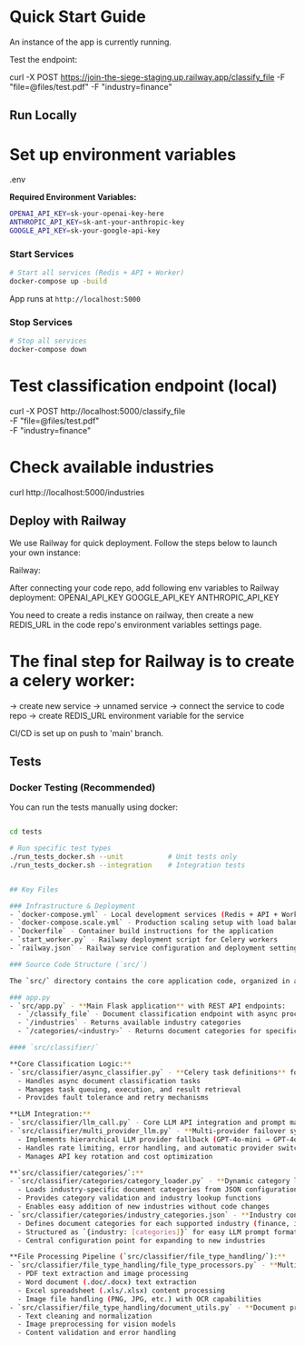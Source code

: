 # Quick Start Guide

An instance of the app is currently running. 

Test the endpoint:

curl -X POST https://join-the-siege-staging.up.railway.app/classify_file -F "file=@files/test.pdf" -F "industry=finance"

##  Run Locally

# Set up environment variables
.env

**Required Environment Variables:**
```bash
OPENAI_API_KEY=sk-your-openai-key-here
ANTHROPIC_API_KEY=sk-ant-your-anthropic-key
GOOGLE_API_KEY=sk-your-google-api-key
```

### Start Services
```bash
# Start all services (Redis + API + Worker)
docker-compose up -build

```

App runs at `http://localhost:5000`

### Stop Services
```bash
# Stop all services
docker-compose down

```

# Test classification endpoint (local)
curl -X POST http://localhost:5000/classify_file \
  -F "file=@files/test.pdf" \
  -F "industry=finance"

# Check available industries
curl http://localhost:5000/industries

## Deploy with Railway

We use Railway for quick deployment. Follow the steps below to launch your own instance:

Railway:

After connecting your code repo, add following env variables to Railway deployment: 
OPENAI_API_KEY
GOOGLE_API_KEY
ANTHROPIC_API_KEY

You need to create a redis instance on railway, then create a new REDIS_URL in the code repo's environment variables settings page.

# The final step for Railway is to create a celery worker:

-> create new service
-> unnamed service
-> connect the service to code repo
-> create REDIS_URL environment variable for the service

CI/CD is set up on push to 'main' branch.


## Tests

### Docker Testing (Recommended)

You can run the tests manually using docker:

```bash

cd tests

# Run specific test types
./run_tests_docker.sh --unit           # Unit tests only
./run_tests_docker.sh --integration    # Integration tests


## Key Files

### Infrastructure & Deployment
- `docker-compose.yml` - Local development services (Redis + API + Worker)
- `docker-compose.scale.yml` - Production scaling setup with load balancing
- `Dockerfile` - Container build instructions for the application
- `start_worker.py` - Railway deployment script for Celery workers
- `railway.json` - Railway service configuration and deployment settings

### Source Code Structure (`src/`)

The `src/` directory contains the core application code, organized in a modular architecture that separates concerns for maintainability and scalability:

### app.py
- `src/app.py` - **Main Flask application** with REST API endpoints:
  - `/classify_file` - Document classification endpoint with async processing
  - `/industries` - Returns available industry categories
  - `/categories/<industry>` - Returns document categories for specific industry

#### `src/classifier/` 

**Core Classification Logic:**
- `src/classifier/async_classifier.py` - **Celery task definitions** for background processing:
  - Handles async document classification tasks
  - Manages task queuing, execution, and result retrieval
  - Provides fault tolerance and retry mechanisms

**LLM Integration:**
- `src/classifier/llm_call.py` - Core LLM API integration and prompt management
- `src/classifier/multi_provider_llm.py` - **Multi-provider failover system**:
  - Implements hierarchical LLM provider fallback (GPT-4o-mini → GPT-4o → Claude → Gemini)
  - Handles rate limiting, error handling, and automatic provider switching
  - Manages API key rotation and cost optimization

**`src/classifier/categories/`:**
- `src/classifier/categories/category_loader.py` - **Dynamic category loading and validation**:
  - Loads industry-specific document categories from JSON configuration
  - Provides category validation and industry lookup functions
  - Enables easy addition of new industries without code changes
- `src/classifier/categories/industry_categories.json` - **Industry configuration file**:
  - Defines document categories for each supported industry (finance, insurance, legal, etc.)
  - Structured as `{industry: [categories]}` for easy LLM prompt formatting
  - Central configuration point for expanding to new industries

**File Processing Pipeline (`src/classifier/file_type_handling/`):**
- `src/classifier/file_type_handling/file_type_processors.py` - **Multi-format document processors**:
  - PDF text extraction and image processing
  - Word document (.doc/.docx) text extraction
  - Excel spreadsheet (.xls/.xlsx) content processing
  - Image file handling (PNG, JPG, etc.) with OCR capabilities
- `src/classifier/file_type_handling/document_utils.py` - **Document preprocessing utilities**:
  - Text cleaning and normalization
  - Image preprocessing for vision models
  - Content validation and error handling

```
